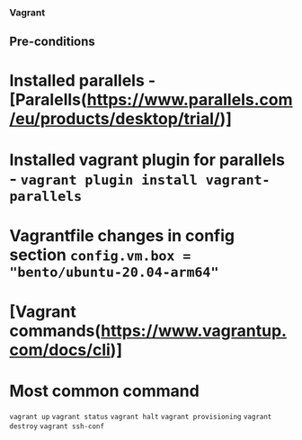 ### Vagrant

## Pre-conditions

# Installed parallels - [Paralells(https://www.parallels.com/eu/products/desktop/trial/)]
# Installed vagrant plugin for parallels - `vagrant plugin install vagrant-parallels`
# Vagrantfile changes in config section `config.vm.box = "bento/ubuntu-20.04-arm64"`

# [Vagrant commands(https://www.vagrantup.com/docs/cli)]
# Most common command
`vagrant up`
`vagrant status`
`vagrant halt`
`vagrant provisioning`
`vagrant destroy`
`vagrant ssh-conf`